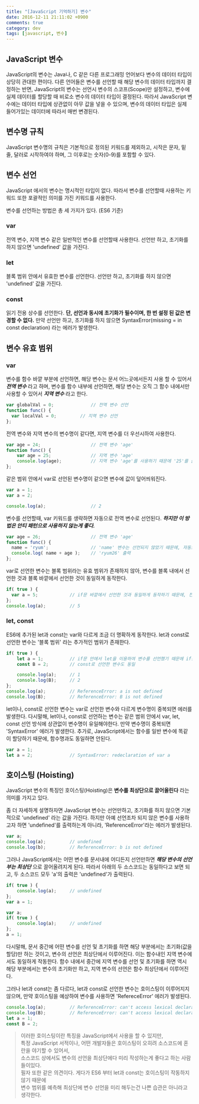 ```yaml
---
title: "[JavaScript 기억하기] 변수"
date: 2016-12-11 21:11:02 +0900
comments: true
category: dev
tags: [javascript, 변수]
---
```


## JavaScript 변수
JavaScript의 변수는 Java나, C 같은 다른 프로그래밍 언어보다 변수의 데이터 타입이 상당히 관대한 편이다.
다른 언어들은 변수를 선언할 때 해당 변수의 데이터 타입까지 결정하는 반면,
JavaScript의 변수는 선언시 변수의 스코프(Scope)만 설정하고,
변수에 실제 데이터를 할당할 때 비로소 변수의 데이터 타입이 결정된다.
따라서 JavaScript 변수에는 데이터 타입에 상관없이 아무 값을 넣을 수 있으며,
변수의 데이터 타입은 실제 들어가있는 데이터에 따라서 매번 변경된다.

## 변수명 규칙
JavaScript 변수명의 규칙은 기본적으로 정의된 키워드를 제외하고,
시작은 문자, 밑줄, 달러로 시작하여야 하며, 그 이후로는 숫자(0-9)를 포함할 수 있다.

## 변수 선언
JavaScript 에서의 변수는 명시적인 타입이 없다.
따라서 변수를 선언할때 사용하는 키워드 또한 포괄적인 의미를 가진 키워드를 사용한다.

변수를 선언하는 방법은 총 세 가지가 있다. (ES6 기준)

### var
전역 변수, 지역 변수 같은 일반적인 변수를 선언할때 사용한다.
선언만 하고, 초기화를 하지 않으면 'undefined' 값을 가진다.

### <span class="img-es6"></span> let
블록 범위 안에서 유효한 변수를 선언한다.
선언만 하고, 초기화를 하지 않으면 'undefined' 값을 가진다.

### <span class="img-es6"></span> const
읽기 전용 상수를 선언한다. **단, 선언과 동시에 초기화가 필수이며, 한 번 설정 된 값은 변경할 수 없다.**
만약 선언만 하고, 초기화를 하지 않으면 SyntaxError(missing = in const declaration) 라는 에러가 발생한다.

## 변수 유효 범위
### var
변수를 함수 바깥 부분에 선언하면, 해당 변수는 문서 어느곳에서든지 사용 할 수 있어서 ***전역 변수*** 라고 하며,
변수를 함수 내부에 선언하면, 해당 변수는 오직 그 함수 내에서만 사용할 수 있어서 ***지역 변수*** 라고 한다.

```js
var globalVal = 0;				// 전역 변수 선언
function func() {
  var localVal = 0;			// 지역 변수 선언
};
```

전역 변수와 지역 변수의 변수명이 같다면, 지역 변수를 더 우선시하여 사용한다.

```js
var age = 24;					// 전역 변수 'age'
function func() {
	var age = 25;				// 지역 변수 'age'
	console.log(age);			// 지역 변수 'age'를 사용하기 때문에 '25'를 출력
};
```

같은 범위 안에서 var로 선언된 변수명이 같으면 변수에 값이 덮어씌워진다.

```js
var a = 1;
var a = 2;

console.log(a);					// 2
```

변수를 선언할때, var 키워드를 생략하면 자동으로 전역 변수로 선언된다.
***하지만 이 방법은 안티 패턴으로 사용하지 않는게 좋다.***

```js
var age = 26;					// 전역 변수 'age'
function func() {
  name = 'ryum';				// 'name' 변수는 선언되지 않았기 때문에, 자동으로 전역 변수로 선언된다.
  console.log( name + age );	// 'ryum26' 출력
};
```

var로 선언한 변수는 블록 범위라는 유효 범위가 존재하지 않아,
변수를 블록 내에서 선언한 것과 블록 바깥에서 선언한 것이 동일하게 동작한다.

```js
if( true ) {
  var a = 5;			// if문 바깥에서 선언한 것과 동일하게 동작하기 때문에, 전역 변수로 선언된다.
};
console.log(a);			// 5
```

### <span class="img-es6"></span> let, const
ES6에 추가된 let과 const는 var와 다르게 조금 더 명확하게 동작한다.
let과 const로 선언한 변수는 '블록 범위' 라는 추가적인 범위가 존재한다.

```js
if( true ) {
	let a = 1;			// if문 안에서 let을 이용하여 변수를 선언했기 때문에 if문 안에서만 유효
	const B = 2;		// const로 선언한 변수도 동일

	console.log(a);		// 1
	console.log(B);		// 2
};
console.log(a);			// ReferenceError: a is not defined
console.log(B);			// ReferenceError: B is not defined
```
let이나, const로 선언한 변수는 var로 선언한 변수와 다르게 변수명이 중복되면 에러를 발생한다.
다시말해, let이나, const로 선언하는 변수는 같은 범위 안에서 var, let, const 선언 방식에 상관없이 변수명이 유일해야한다.
만약 변수명이 중복되면 'SyntaxError' 에러가 발생한다.
추가로, JavaScript에서는 함수를 일반 변수에 똑같이 할당하기 때문에, 함수명과도 동일하면 안된다.

```js
var a = 1;
let a = 2;				// SyntaxError: redeclaration of var a
```

## 호이스팅 (Hoisting)
JavaScript 변수의 특징인 호이스팅(Hoisting)은 **변수를 최상단으로 끌어올린다** 라는 의미를 가지고 있다.

좀 더 자세하게 설명하자면 JavaScript 변수는 선언만하고, 초기화를 하지 않으면 기본적으로 'undefined' 라는 값을 가진다.
하지만 아예 선언조차 되지 않은 변수를 사용하고자 하면 'undefined'를 출력하는게 아니라, 'ReferenceError'라는 에러가 발생된다.

```js
var a;
console.log(a);			// undefined
console.log(b);			// ReferenceError: b is not defined
```

그러나 JavaScript에서는 어떤 변수를 문서내에 어디든지 선언만하면 ***해당 변수의 선언부는 최상단*** 으로 끌어올려지게 된다.
따라서 아래의 두 소스코드는 동일하다고 보면 되고, 두 소스코드 모두 'a'의 출력은 'undefined'가 출력된다.

```js
if( true ) {
	console.log(a);		// undefined
};
var a = 1;
```

```js
var a;
if( true ) {
	console.log(a);		// undefined
};
a = 1;
```

다시말해, 문서 중간에 어떤 변수를 선언 및 초기화를 하면 해당 부분에서는 초기화(값을 할당)만 하는 것이고,
변수의 선언은 최상단에서 이루어진다.
이는 함수내인 지역 변수에서도 동일하게 작동한다.
함수 내에서 중간에 지역 변수를 선언 및 초기화를 하면 역시 해당 부분에서는 변수의 초기화만 하고,
지역 변수의 선언은 함수 최상단에서 이루어진다.

그러나 let과 const는 좀 다르다, let과 const로 선언한 변수는 호이스팅이 이루어지지 않으며,
만약 호이스팅을 예상하여 변수를 사용하면 'RefereceError' 에러가 발생된다.

```js
console.log(a);			// ReferenceError: can't access lexical declaration 'a' before initialization
console.log(B);			// ReferenceError: can't access lexical declaration 'B' before initialization
let a = 1;
const B = 2;
```

> 이러한 호이스팅이란 특징을 JavaScript에서 사용을 할 수 있지만,  
> 특정 JavaScript 서적이나, 어떤 개발자들은 호이스팅이 오히려 소스코드에 혼란을 야기할 수 있어서,  
> 소스코드 상에서도 변수의 선언을 최상단에다 미리 작성하는게 좋다고 하는 사람들이있다.  
> 필자 또한 같은 의견이다.
> 게다가 ES6 부터 let과 const는 호이스팅이 작동하지 않기 때문에  
> 변수 범위를 예측해 최상단에 변수 선언을 미리 해두는건 나쁜 습관은 아니라고 생각한다.
